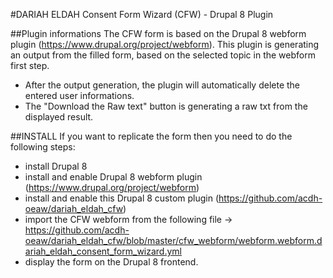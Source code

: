 #DARIAH ELDAH Consent Form Wizard (CFW) - Drupal 8 Plugin


##Plugin informations
The CFW form is based on the Drupal 8 webform plugin (https://www.drupal.org/project/webform). This plugin is generating an output from the filled form, based on the selected topic in the webform first step.

- After the output generation, the plugin will automatically delete the entered user informations.
- The "Download the Raw text" button is generating a raw txt from the displayed result.


##INSTALL
If you want to replicate the form then you need to do the following steps:

- install Drupal 8
- install and enable Drupal 8 webform plugin (https://www.drupal.org/project/webform)
- install and enable this Drupal 8 custom plugin (https://github.com/acdh-oeaw/dariah_eldah_cfw)
- import the CFW webform from the following file -> https://github.com/acdh-oeaw/dariah_eldah_cfw/blob/master/cfw_webform/webform.webform.dariah_eldah_consent_form_wizard.yml
- display the form on the Drupal 8 frontend.


